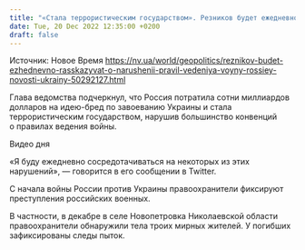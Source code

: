 ```yaml
---
title: "«Стала террористическим государством». Резников будет ежедневно информировать украинцев о нарушении правил ведения войны Россией"
date: Tue, 20 Dec 2022 12:35:00 +0200
draft: false
---
```

Источник: Новое Время https://nv.ua/world/geopolitics/reznikov-budet-ezhednevno-rasskazyvat-o-narushenii-pravil-vedeniya-voyny-rossiey-novosti-ukrainy-50292127.html


Глава ведомства подчеркнул, что Россия потратила сотни миллиардов долларов на идею-бред по завоеванию Украины и стала террористическим государством, нарушив большинство конвенций о правилах ведения войны.

 Видео дня   

«Я буду ежедневно сосредотачиваться на некоторых из этих нарушений», — говорится в его сообщении в Twitter.

С начала войны России против Украины правоохранители фиксируют преступления российских военных.

 В частности, в декабре в селе Новопетровка Николаевской области правоохранители обнаружили тела троих мирных жителей. У погибших зафиксированы следы пыток.
